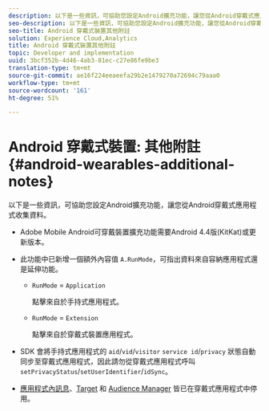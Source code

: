 ```yaml
---
description: 以下是一些資訊，可協助您設定Android擴充功能，讓您從Android穿戴式應用程式收集資料。
seo-description: 以下是一些資訊，可協助您設定Android擴充功能，讓您從Android穿戴式應用程式收集資料。
seo-title: Android 穿戴式裝置其他附註
solution: Experience Cloud,Analytics
title: Android 穿戴式裝置其他附註
topic: Developer and implementation
uuid: 3bcf352b-4d46-4ab3-81ec-c27e86fe9be3
translation-type: tm+mt
source-git-commit: ae16f224eeaeefa29b2e1479270a72694c79aaa0
workflow-type: tm+mt
source-wordcount: '161'
ht-degree: 51%

---
```



# Android 穿戴式裝置: 其他附註{#android-wearables-additional-notes}

以下是一些資訊，可協助您設定Android擴充功能，讓您從Android穿戴式應用程式收集資料。

* Adobe Mobile Android可穿戴裝置擴充功能需要Android 4.4版(KitKat)或更新版本。
* 此功能中已新增一個額外內容值 `A.RunMode`，可指出資料來自容納應用程式還是延伸功能。

   * `RunMode` = `Application`

      點擊來自於手持式應用程式。

   * `RunMode` = `Extension`

      點擊來自於穿戴式裝置應用程式。

* SDK 會將手持式應用程式的 `aid`/`vid`/`visitor` `service id`/`privacy` 狀態自動同步至穿戴式應用程式，因此請勿從穿戴式應用程式呼叫 `setPrivacyStatus`/`setUserIdentifier`/`idSync`。
* [應用程式內訊息](/help/android/messaging-main/messaging/messaging.md)、[Target](/help/android/target-main/target.md) 和 [Audience Manager](/help/android/audience-manager/audiencemgmt.md) 皆已在穿戴式應用程式中停用。

